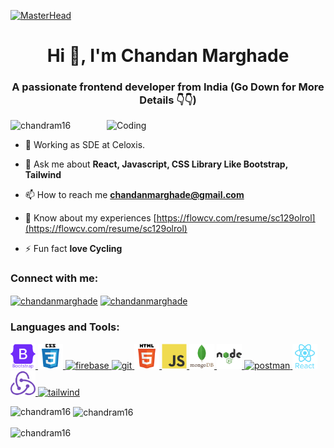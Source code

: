 [![MasterHead](https://repository-images.githubusercontent.com/588181932/e36ec678-7984-4cdd-8e4c-a3932772ff8e)]()
<h1 align="center">Hi 👋, I'm Chandan Marghade</h1>
<h3 align="center">A passionate frontend developer from India  (Go Down for More Details 👇👇)</h3>
<img align="right" alt="Coding" width="350" src="https://media.tenor.com/bQCHJwgCNuMAAAAM/kitten-cat.gif"/>
<p align="left"> <img src="https://komarev.com/ghpvc/?username=chandram16&label=Profile%20views&color=0e75b6&style=flat" alt="chandram16" /> </p>

- 🔭 Working as SDE at Celoxis.

- 💬 Ask me about **React, Javascript, CSS Library Like Bootstrap, Tailwind**

- 📫 How to reach me **chandanmarghade@gmail.com**

- 📄 Know about my experiences [https://flowcv.com/resume/sc129olrol](https://flowcv.com/resume/sc129olrol)

- ⚡ Fun fact **love Cycling**

<h3 align="left">Connect with me:</h3>
<p align="left">
<a href="https://linkedin.com/in/chandanmarghade" target="blank"><img align="center" src="https://raw.githubusercontent.com/rahuldkjain/github-profile-readme-generator/master/src/images/icons/Social/linked-in-alt.svg" alt="chandanmarghade" height="30" width="40" /></a>
<a href="https://codesandbox.com/chandanmarghade" target="blank"><img align="center" src="https://raw.githubusercontent.com/rahuldkjain/github-profile-readme-generator/master/src/images/icons/Social/codesandbox.svg" alt="chandanmarghade" height="30" width="40" /></a>
</p>

<h3 align="left">Languages and Tools:</h3>
<p align="left"> <a href="https://getbootstrap.com" target="_blank" rel="noreferrer"> <img src="https://raw.githubusercontent.com/devicons/devicon/master/icons/bootstrap/bootstrap-plain-wordmark.svg" alt="bootstrap" width="40" height="40"/> </a> <a href="https://www.w3schools.com/css/" target="_blank" rel="noreferrer"> <img src="https://raw.githubusercontent.com/devicons/devicon/master/icons/css3/css3-original-wordmark.svg" alt="css3" width="40" height="40"/> </a> <a href="https://firebase.google.com/" target="_blank" rel="noreferrer"> <img src="https://www.vectorlogo.zone/logos/firebase/firebase-icon.svg" alt="firebase" width="40" height="40"/> </a> <a href="https://git-scm.com/" target="_blank" rel="noreferrer"> <img src="https://www.vectorlogo.zone/logos/git-scm/git-scm-icon.svg" alt="git" width="40" height="40"/> </a> <a href="https://www.w3.org/html/" target="_blank" rel="noreferrer"> <img src="https://raw.githubusercontent.com/devicons/devicon/master/icons/html5/html5-original-wordmark.svg" alt="html5" width="40" height="40"/> </a> <a href="https://developer.mozilla.org/en-US/docs/Web/JavaScript" target="_blank" rel="noreferrer"> <img src="https://raw.githubusercontent.com/devicons/devicon/master/icons/javascript/javascript-original.svg" alt="javascript" width="40" height="40"/> </a> <a href="https://www.mongodb.com/" target="_blank" rel="noreferrer"> <img src="https://raw.githubusercontent.com/devicons/devicon/master/icons/mongodb/mongodb-original-wordmark.svg" alt="mongodb" width="40" height="40"/> </a> <a href="https://nodejs.org" target="_blank" rel="noreferrer"> <img src="https://raw.githubusercontent.com/devicons/devicon/master/icons/nodejs/nodejs-original-wordmark.svg" alt="nodejs" width="40" height="40"/> </a> <a href="https://postman.com" target="_blank" rel="noreferrer"> <img src="https://www.vectorlogo.zone/logos/getpostman/getpostman-icon.svg" alt="postman" width="40" height="40"/> </a> <a href="https://reactjs.org/" target="_blank" rel="noreferrer"> <img src="https://raw.githubusercontent.com/devicons/devicon/master/icons/react/react-original-wordmark.svg" alt="react" width="40" height="40"/> </a> <a href="https://redux.js.org" target="_blank" rel="noreferrer"> <img src="https://raw.githubusercontent.com/devicons/devicon/master/icons/redux/redux-original.svg" alt="redux" width="40" height="40"/> </a> <a href="https://tailwindcss.com/" target="_blank" rel="noreferrer"> <img src="https://www.vectorlogo.zone/logos/tailwindcss/tailwindcss-icon.svg" alt="tailwind" width="40" height="40"/> </a> </p>

<p><img align="left" src="https://github-readme-stats.vercel.app/api/top-langs?username=chandram16&show_icons=true&locale=en&layout=compact" alt="chandram16" /></p>

<p>&nbsp;<img align="center" src="https://github-readme-stats.vercel.app/api?username=chandram16&show_icons=true&locale=en" alt="chandram16" /></p>

<p><img align="center" src="https://github-readme-streak-stats.herokuapp.com/?user=chandram16&" alt="chandram16" /></p>
